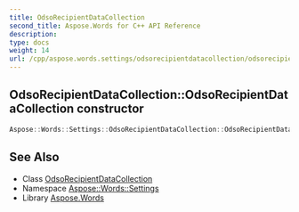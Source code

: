 ```yaml
---
title: OdsoRecipientDataCollection
second_title: Aspose.Words for C++ API Reference
description: 
type: docs
weight: 14
url: /cpp/aspose.words.settings/odsorecipientdatacollection/odsorecipientdatacollection/
---
```

## OdsoRecipientDataCollection::OdsoRecipientDataCollection constructor




```cpp
Aspose::Words::Settings::OdsoRecipientDataCollection::OdsoRecipientDataCollection()
```

## See Also

* Class [OdsoRecipientDataCollection](../)
* Namespace [Aspose::Words::Settings](../../)
* Library [Aspose.Words](../../../)
